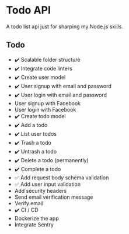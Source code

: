 # Todo API

A todo list api just for sharping my Node.js skills.

## Todo

- :heavy_check_mark: Scalable folder structure
- :heavy_check_mark: Integrate code linters
- :heavy_check_mark: Create user model
- :heavy_check_mark: User signup with email and password
- :heavy_check_mark: User login with email and password
- User signup with Facebook
- User login with Facebook
- :heavy_check_mark: Create todo model
- :heavy_check_mark: Add a todo
- :heavy_check_mark: List user todos
- :heavy_check_mark: Trash a todo
- :heavy_check_mark: Untrash a todo
- :heavy_check_mark: Delete a todo (permanently)
- :heavy_check_mark: Complete a todo
- :white_check_mark: Add request body schema validation
- :white_check_mark: Add user input validation
- Add security headers
- Send email verification message
- Verify email
- :heavy_check_mark: CI / CD
- Dockerize the app
- Integrate Sentry
